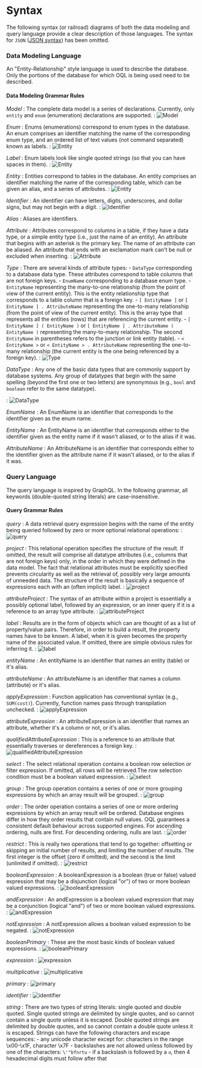 Syntax
======

The following syntax (or railroad) diagrams of both the data modeling and query language provide a clear description of those languages.  The syntax for `JSON` ([JSON syntax](https://www.json.org/json-en.html)) has been omitted.

### Data Modeling Language

An "Entity-Relationship" style language is used to describe the database.  Only the portions of the database for which OQL is being used need to be described.

#### Data Modeling Grammar Rules

*Model*
: The complete data model is a series of declarations. Currently, only `entity` and `enum` (enumeration) declarations are supported.
: ![Model](.../dml-diagram/Model.png)

*Enum*
: Enums (enumerations) correspond to enum types in the database. An enum comprises an identifier matching the name of the corresponding enum type, and an ordered list of text values (not command separated) known as labels.
: ![Entity](.../dml-diagram/Enum.png)

*Label*
: Enum labels look like single quoted strings (so that you can have spaces in them).
: ![Entity](.../dml-diagram/Label.png)

*Entity*
: Entities correspond to tables in the database. An entity comprises an identifier matching the name of the corresponding table, which can be given an alias, and a series of attributes.
: ![Entity](.../dml-diagram/Entity.png)

*Identifier*
: An identifier can have letters, digits, underscores, and dollar signs, but may not begin with a digit.
: ![Identifier](.../dml-diagram/Identifier.png)

*Alias*
: Aliases are identifiers.

*Attribute*
: Attributes correspond to columns in a table, if they have a data type, or a simple entity type (i.e., just the name of an entity).  An attribute that begins with an asterisk is the primary key.  The name of an attribute can be aliased.  An attribute that ends with an exclamation mark can't be null or excluded when inserting.
: ![Attribute](.../dml-diagram/Attribute.png)

*Type*
: There are several kinds of attribute types:
    - `DataType` corresponding to a database data type. These attributes correspond to table columns that are not foreign keys.
    - `EnumName` corresponding to a database enum type.
    - `EntityName` representing the many-to-one relationship (from the point of view of the current entity). This is the entity relationship type that corresponds to a table column that is a foreign key.
    - `[ EntityName ]` or `[ EntityName ] . AttributeName` representing the one-to-many relationship (from the point of view of the current entity). This is the array type that represents all the entities (rows) that are referencing the current entity.
    - `[ EntityName ] ( EntityName )` or `[ EntityName ] . AttributeName ( EntityName )` representing the many-to-many relationship.  The second `EntityName` in parentheses refers to the junction or link entity (table).
    - `< EntityName >` or `< EntityName > . AttributeName` representing the one-to-many relationship (the current entity is the one being referenced by a foreign key).
: ![Type](.../dml-diagram/Type.png)

*DataType*
: Any one of the basic data types that are commonly support by database systems. Any group of datatypes that begin with the same spelling (beyond the first one or two letters) are synonymous (e.g., `bool` and `boolean` refer to the same datatype).

: ![DataType](.../dml-diagram/DataType.png)

*EnumName*
: An EnumName is an identifier that corresponds to the identifier given as the enum name.

*EntityName*
: An EntityName is an identifier that corresponds either to the identifier given as the entity name if it wasn't aliased, or to the alias if it was.

*AttributeName*
: An AttributeName is an identifier that corresponds either to the identifier given as the attribute name if it wasn't aliased, or to the alias if it was.

### Query Language

The query language is inspired by GraphQL. In the following grammar, all keywords (double-quoted string literals) are case-insensitive.

#### Query Grammar Rules

*query*
: A data retrieval query expression begins with the name of the entity being queried followed by zero or more optional relational operations:
: ![query](.../oql-diagram/query.png)

*project*
: This relational operation specifies the structure of the result. If omitted, the result will comprise all datatype attributes (i.e., columns that are not foreign keys) only, in the order in which they were defined in the data model. The fact that relational attributes must be explicitly specified prevents circularity as well as the retrieval of, possibly very large amounts of unneeded data.  The structure of the result is basically a sequence of expressions each with an (often implicit) label.
: ![project](.../oql-diagram/project.png)

*attributeProject*
: The syntax of an attribute within a project is essentially a possibly optional label, followed by an expression, or an inner query if it is a reference to an array type attribute.
: ![attributeProject](.../oql-diagram/attributeProject.png)

*label*
: Results are in the form of objects which can are thought of as a list of property/value pairs. Therefore, in order to build a result, the property names have to be known. A label, when it is given becomes the property name of the associated value.  If omitted, there are simple obvious rules for inferring it.
: ![label](.../oql-diagram/label.png)

*entityName*
: An entityName is an identifier that names an entity (table) or it's alias.

*attributeName*
: An attributeName is an identifier that names a column (attribute) or it's alias.

*applyExpression*
: Function application has conventional syntax (e.g., `SUM(cost)`).  Currently, function names pass through transpilation unchecked.
: ![applyExpression](.../oql-diagram/applyExpression.png)

*attributeExpression*
: An attributeExpression is an identifier that names an attribute, whether it's a column or not, or it's alias.

*qualifiedAttributeExpression*
: This is a reference to an attribute that essentially traverses or dereferences a foreign key.
: ![qualifiedAttributeExpression](.../oql-diagram/qualifiedAttributeExpression.png)

*select*
: The select relational operation contains a boolean row selection or filter expression.  If omitted, all rows will be retrieved.The row selection condition must be a boolean valued expression.
: ![select](.../oql-diagram/select.png)

*group*
: The group operation contains a series of one or more grouping expressions by which an array result will be grouped.
: ![group](.../oql-diagram/group.png)

*order*
: The order operation contains a series of one or more ordering expressions by which an array result will be ordered.  Database engines differ in how they order results that contain null values.  OQL guarantees a consistent default behaviour across supported engines.  For ascending ordering, nulls are first.  For descending ordering, nulls are last.
: ![order](.../oql-diagram/order.png)

*restrict*
: This is really two operations that tend to go together: offsetting or skipping an initial number of results, and limiting the number of results.  The first integer is the offset (zero if omitted), and the second is the limit (unlimited if omitted).
: ![restrict](.../oql-diagram/restrict.png)

*booleanExpression*
: A booleanExpression is a boolean (true or false) valued expression that may be a disjunction (logical "or") of two or more boolean valued expressions.
: ![booleanExpression](.../oql-diagram/booleanExpression.png)

*andExpression*
: An andExpression is a boolean valued expression that may be a conjunction (logical "and") of two or more boolean valued expressions.
: ![andExpression](.../oql-diagram/andExpression.png)

*notExpression*
: A notExpression allows a boolean valued expression to be negated.
: ![notExpression](.../oql-diagram/notExpression.png)

*booleanPrimary*
: These are the most basic kinds of boolean valued expressions.
: ![booleanPrimary](.../oql-diagram/booleanPrimary.png)

*expression*
: ![expression](.../oql-diagram/expression.png)

*multiplicative*
: ![multiplicative](.../oql-diagram/multiplicative.png)

*primary*
: ![primary](.../oql-diagram/primary.png)

*identifier*
: ![identifier](.../oql-diagram/identifier.png)

*string*
: There are two types of string literals: single quoted and double quoted.  Single quoted strings are delimited by single quotes, and so cannot contain a single quote unless it is escaped.  Double quoted strings are delimited by double quotes, and so cannot contain a double quote unless it is escaped.  Strings can have the following characters and escape sequences:
    - any unicode character except for: characters in the range \x00-\x1F, character \x7F
    - backslashes are not allowed unless followed by one of the characters: `\'"bfnrtu`
    - if a backslash is followed by a `u`, then 4 hexadecimal digits must follow after that